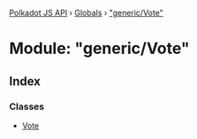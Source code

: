 [Polkadot JS API](../README.md) › [Globals](../globals.md) › ["generic/Vote"](_generic_vote_.md)

# Module: "generic/Vote"

## Index

### Classes

* [Vote](../classes/_generic_vote_.vote.md)
